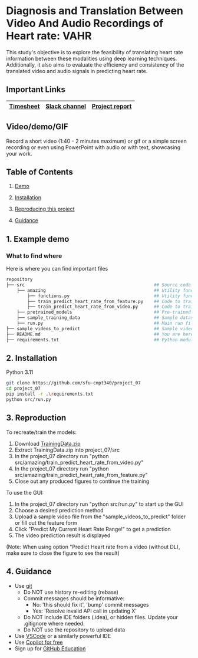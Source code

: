 # Diagnosis and Translation Between Video And Audio Recordings of Heart rate: VAHR
This study's objective is to explore the feasibility of translating heart rate information between these modalities using deep learning techniques. Additionally, it also aims to evaluate the efficiency and consistency of the translated video and audio signals in predicting heart rate.

## Important Links

| [Timesheet](https://1sfu-my.sharepoint.com/:x:/g/personal/kabhishe_sfu_ca/Ee20R0_sK8NKodZikXyvJd8BpL5t7OL5Ass7mfhtdIsgWQ?e=IIMpdv) | [Slack channel](https://sfucmpt340fall2023.slack.com/archives/C05TBCRL7GV) | [Project report](https://www.overleaf.com/project/655aafa73f9551bd78d95b11) |
|-----------|---------------|-------------------------|

## Video/demo/GIF
Record a short video (1:40 - 2 minutes maximum) or gif or a simple screen recording or even using PowerPoint with audio or with text, showcasing your work.


## Table of Contents
1. [Demo](#demo)

2. [Installation](#installation)

3. [Reproducing this project](#repro)

4. [Guidance](#guide)


<a name="demo"></a>
## 1. Example demo

[](https://github.com/sfu-cmpt340/project_07/blob/main/minimalDemo.gif)

### What to find where

Here is where you can find important files

```bash
repository
├── src                                                 ## Source code of the package itself 
    ├── amazing                                         ## Utility functions and code to train models
        ├── functions.py                                ## Utility functions for GUI, processing data, and function to get HR from video
        ├── train_predict_heart_rate_from_feature.py    ## Code to train model to predict heart rate from features
        ├── train_predict_heart_rate_from_video.py      ## Code to train model to predict heart rate from video
    ├── pretrained_models                               ## Pre-trained models for use in run.y
    ├── sample_training_data                            ## Sample dataset for training the models
    ├── run.py                                          ## Main run file to start up the GUI
├── sample_videos_to_predict                            ## Sample videos that can be used for prediction in the GUI
├── README.md                                           ## You are here
├── requirements.txt                                    ## Python modules required
```

<a name="installation"></a>

## 2. Installation
Python 3.11

```bash
git clone https://github.com/sfu-cmpt340/project_07
cd project_07
pip install -r .\requirements.txt
python src/run.py
```

<a name="repro"></a>
## 3. Reproduction
To recreate/train the models:

1. Download [TrainingData.zip](https://drive.google.com/file/d/1K85C8IYuDsKvYJrUjjeVZJ5weZY23l2a/view?usp=sharing)
2. Extract TrainingData.zip into project_07/src
3. In the project_07 directory run "python src/amazing/train_predict_heart_rate_from_video.py"
4. In the project_07 directory run "python src/amazing/train_predict_heart_rate_from_feature.py"
5. Close out any produced figures to continue the training

To use the GUI:

1. In the project_07 directory run "python src/run.py" to start up the GUI
2. Choose a desired prediction method
3. Upload a sample video file from the "sample_videos_to_predict" folder or fill out the feature form
4. Click "Predict My Current Heart Rate Range!" to get a prediction 
5. The video prediction result is displayed 

(Note: When using option "Predict Heart rate from a video (without DL), make sure to close the figure to see the result)

<a name="guide"></a>
## 4. Guidance

- Use [git](https://git-scm.com/book/en/v2)
    - Do NOT use history re-editing (rebase)
    - Commit messages should be informative:
        - No: 'this should fix it', 'bump' commit messages
        - Yes: 'Resolve invalid API call in updating X'
    - Do NOT include IDE folders (.idea), or hidden files. Update your .gitignore where needed.
    - Do NOT use the repository to upload data
- Use [VSCode](https://code.visualstudio.com/) or a similarly powerful IDE
- Use [Copilot for free](https://dev.to/twizelissa/how-to-enable-github-copilot-for-free-as-student-4kal)
- Sign up for [GitHub Education](https://education.github.com/) 
